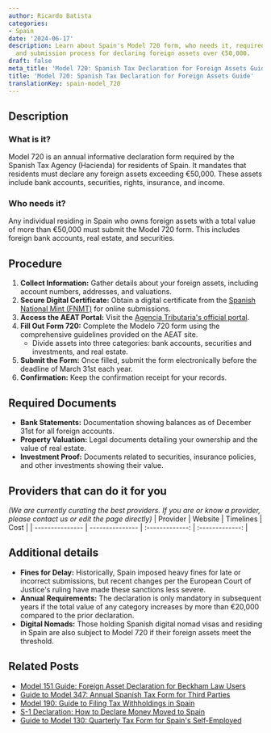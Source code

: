 ```yaml
---
author: Ricardo Batista
categories:
- Spain
date: '2024-06-17'
description: Learn about Spain's Model 720 form, who needs it, required documents,
  and submission process for declaring foreign assets over €50,000.
draft: false
meta_title: 'Model 720: Spanish Tax Declaration for Foreign Assets Guide'
title: 'Model 720: Spanish Tax Declaration for Foreign Assets Guide'
translationKey: spain-model_720
---
```


## Description
### What is it?
Model 720 is an annual informative declaration form required by the Spanish Tax Agency (Hacienda) for residents of Spain. It mandates that residents must declare any foreign assets exceeding €50,000. These assets include bank accounts, securities, rights, insurance, and income.

### Who needs it?
Any individual residing in Spain who owns foreign assets with a total value of more than €50,000 must submit the Model 720 form. This includes foreign bank accounts, real estate, and securities.

## Procedure
1. **Collect Information:** Gather details about your foreign assets, including account numbers, addresses, and valuations.
2. **Secure Digital Certificate:** Obtain a digital certificate from the [Spanish National Mint (FNMT)](https://www.sede.fnmt.gob.es/) for online submissions.
3. **Access the AEAT Portal:** Visit the [Agencia Tributaria's official portal](https://www.agenciatributaria.es/).
4. **Fill Out Form 720:** Complete the Modelo 720 form using the comprehensive guidelines provided on the AEAT site.
   - Divide assets into three categories: bank accounts, securities and investments, and real estate.
5. **Submit the Form:** Once filled, submit the form electronically before the deadline of March 31st each year.
6. **Confirmation:** Keep the confirmation receipt for your records.

## Required Documents
- **Bank Statements:** Documentation showing balances as of December 31st for all foreign accounts.
- **Property Valuation:** Legal documents detailing your ownership and the value of real estate.
- **Investment Proof:** Documents related to securities, insurance policies, and other investments showing their value.

## Providers that can do it for you
_(We are currently curating the best providers. If you are or know a provider, please contact us or edit the page directly)_
| Provider        |     Website     |     Timelines    |       Cost      |
| --------------- | --------------- |  :-------------: | :-------------: |

## Additional details
- **Fines for Delay:** Historically, Spain imposed heavy fines for late or incorrect submissions, but recent changes per the European Court of Justice's ruling have made these sanctions less severe.
- **Annual Requirements:** The declaration is only mandatory in subsequent years if the total value of any category increases by more than €20,000 compared to the prior declaration.
- **Digital Nomads:** Those holding Spanish digital nomad visas and residing in Spain are also subject to Model 720 if their foreign assets meet the threshold.



## Related Posts

- [Model 151 Guide: Foreign Asset Declaration for Beckham Law Users](https://tramitit.com/guides/spain/model_151/)
- [Guide to Model 347: Annual Spanish Tax Form for Third Parties](https://tramitit.com/guides/spain/model_347/)
- [Model 190: Guide to Filing Tax Withholdings in Spain](https://tramitit.com/guides/spain/model_190/)
- [S-1 Declaration: How to Declare Money Moved to Spain](https://tramitit.com/guides/spain/s_1_declaration/)
- [Guide to Model 130: Quarterly Tax Form for Spain's Self-Employed](https://tramitit.com/guides/spain/model_130/)